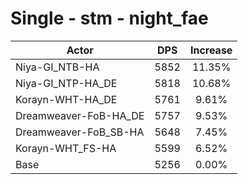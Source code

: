 # Single - stm - night_fae
| Actor | DPS | Increase |
|---|:---:|:---:|
|Niya-GI_NTB-HA|5852|11.35%|
|Niya-GI_NTP-HA_DE|5818|10.68%|
|Korayn-WHT-HA_DE|5761|9.61%|
|Dreamweaver-FoB-HA_DE|5757|9.53%|
|Dreamweaver-FoB_SB-HA|5648|7.45%|
|Korayn-WHT_FS-HA|5599|6.52%|
|Base|5256|0.00%|

